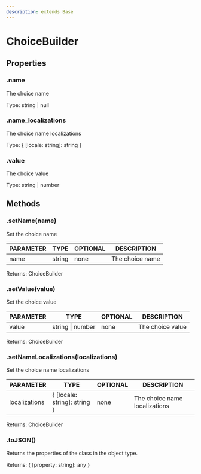 ```yaml
---
description: extends Base
---
```


# ChoiceBuilder

## Properties

### .name

The choice name

Type: string | null

### .name\_localizations

The choice name localizations

Type: { \[locale: string]: string }

### .value

The choice value

Type: string | number

## Methods

### .setName(name)

Set the choice name

| PARAMETER | TYPE   | OPTIONAL | DESCRIPTION     |
| --------- | ------ | -------- | --------------- |
| name      | string | none     | The choice name |

Returns: ChoiceBuilder

### .setValue(value)

Set the choice value

| PARAMETER | TYPE             | OPTIONAL | DESCRIPTION      |
| --------- | ---------------- | -------- | ---------------- |
| value     | string \| number | none     | The choice value |

Returns: ChoiceBuilder

### .setNameLocalizations(localizations)

Set the choice name localizations

| PARAMETER     | TYPE                          | OPTIONAL | DESCRIPTION                   |
| ------------- | ----------------------------- | -------- | ----------------------------- |
| localizations | { \[locale: string]: string } | none     | The choice name localizations |

Returns: ChoiceBuilder

### .toJSON()

Returns the properties of the class in the object type.

Returns: { \[property: string]: any }
